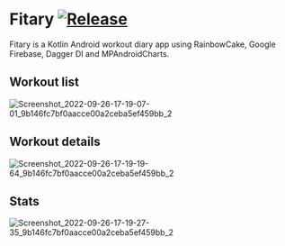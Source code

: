 # Fitary [![Release](https://github.com/MarcellHarmaci/Fitary/actions/workflows/release.yml/badge.svg)](https://github.com/MarcellHarmaci/Fitary/actions/workflows/release.yml)
Fitary is a Kotlin Android workout diary app using RainbowCake, Google Firebase, Dagger DI and MPAndroidCharts.

## Workout list
![Screenshot_2022-09-26-17-19-07-01_9b146fc7bf0aacce00a2ceba5ef459bb_2](https://user-images.githubusercontent.com/47602777/192316653-d1498386-bb87-4c6b-bc25-15123bf0e434.jpg)
## Workout details
![Screenshot_2022-09-26-17-19-19-64_9b146fc7bf0aacce00a2ceba5ef459bb_2](https://user-images.githubusercontent.com/47602777/192316660-238c80be-8ffd-43c2-9e4c-8c165c0ca233.jpg)
## Stats
![Screenshot_2022-09-26-17-19-27-35_9b146fc7bf0aacce00a2ceba5ef459bb_2](https://user-images.githubusercontent.com/47602777/192316667-6695603c-6c36-468b-890e-fc517884db42.jpg)
